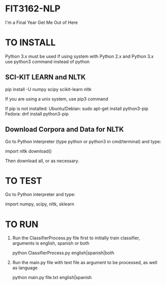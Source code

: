 # FIT3162-NLP
I'm a Final Year Get Me Out of Here

# TO INSTALL
Python 3.x must be used
If using system with Python 2.x and Python 3.x use python3 command instead of python

## SCI-KIT LEARN and NLTK
pip install -U numpy scipy scikit-learn nltk

If you are using a unix system, use pip3 command

If pip is not installed:
Ubuntu/Debian: sudo apt-get install python3-pip
Fedora: dnf install python3-pip

## Download Corpora and Data for NLTK
Go to Python interpreter (type python or python3 in cmd/terminal) and type:

import nltk
download()

Then download all, or as necessary.

# TO TEST
Go to Python interpreter and type:

import numpy, scipy, nltk, sklearn

# TO RUN

1. Run the ClassifierProcess.py file first to initially train classifier, arguments is english, spanish or both

    python ClassifierProcess.py english|spanish|both

2. Run the main.py file with text file as argument to be processed, as well as language

    python main.py file.txt english|spanish